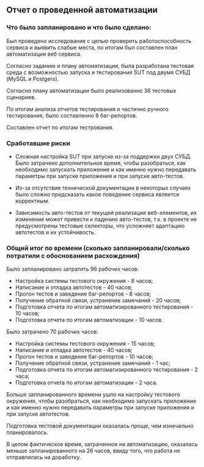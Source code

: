## Отчет о проведенной автоматизации

### Что было запланировано и что было сделано:

Был проведено исследование с целью проверить работоспособность сервиса и выявить слабые места, по итогам был составлен план автоматизации веб сервиса.

Согласно заданию и плану автоматизации, была разработана тестовая среда с возможностью запуска и тестирования SUT под двумя СУБД (MySQL и Postgers).

Согласно плану автоматизации было реализованно 36 тестовых сценариев.

По итогам анализа отчетов тестирования и частично ручного тестирования, было составленно 8 баг-репортов. 

Составлен отчет по итогам тестрования.

### Сработавшие риски
- Сложная настройка SUT при запуске из-за поддержки двух СУБД. Было затрачено дополнительное время, чтобы разобраться, как необходимо запускать приложение и как именно нужно передавать параметры при запуске приложения и при запуске авто-тестов.

- Из-за отсутствия технической документации в некоторых случаях было сложно предсказать какое поведение сервиса является корректным.

- Зависимость авто-тестов от текущей реализации веб-элементов, их изменение может привести к падению авто-тестов, т.к. в проекте не предусмотрены тестовые селекторы, что усложняет адаптацию автотестов и их устойчивость.

### Общий итог по времени (сколько запланировали/сколько потратили с обоснованием расхождения)
Было запланировано затратить 96 рабочих часов:

- Настройка системы тестового окружения - 8 часов;
- Написание и отладка автотестов - 40 часов;
- Прогон тестов и заведение баг-репортов - 8 часов;
- Получение обратной связи, устранение замечаний - 20 часов;
- Подготовка отчета по итогам автоматизированного тестирования - 10 часов;
- Подготовка отчета по итогам автоматизации - 10 часов.

Было затрачено 70 рабочих часов:

- Настройка системы тестового окружения - 15 часов;
- Написание и отладка автотестов - 40 часов;
- Прогон тестов и заведение баг-репортов - 10 часов;
- Получение обратной связи, устранение замечаний - 1 час;
- Подготовка отчета по итогам автоматизированного тестирования - 2 часа;
- Подготовка отчета по итогам автоматизации - 2 часа.

Больше запланированного времени ушло на настройку тестового окружения, чтобы разобраться, как необходимо запускать приложение и как именно нужно передавать параметры при запуске приложения и при запуске автотестов. 

Подготовка тестовой документации оказалась проще, чем изнечально планировалось.

В целом фактическое время, затраченное на автоматизацию, оказалась меньше запланированного на 26 часов, ввиду того, что работа не отправлялась на доработку.
